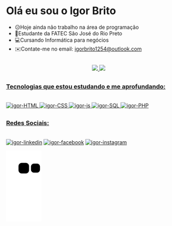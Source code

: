 # Olá eu sou o Igor Brito 

- 😥Hoje ainda não trabalho na área de programação 
- 🏫Estudante da FATEC São José do Rio Preto
- 💻Cursando Informática para negócios
- ✉️Contate-me no email: igorbrito1254@outlook.com

##

<div align="center">
  <a href="https://github.com/IgorBrito12k">
  <img height="150em" src="https://github-readme-stats.vercel.app/api?username=IgorBrito12k&show_icons=true&theme=dracula&include_all_commits=true&count_private=true"/>
  <img height="150em" src="https://github-readme-stats.vercel.app/api/top-langs/?username=IgorBrito12k&layout=compact&langs_count=7&theme=dracula"/>
</div>

##
### Tecnologias que estou estudando e me aprofundando:
<div style="display: inline_block"><br>
    <img src="https://img.shields.io/badge/HTML5-E34F26?style=for-the-badge&logo=html5&logoColor=white" alt="igor-HTML">
    <img src="https://img.shields.io/badge/CSS3-1572B6?style=for-the-badge&logo=css3&logoColor=white" alt="igor-CSS">
    <img src="https://img.shields.io/badge/JavaScript-F7DF1E?style=for-the-badge&logo=javascript&logoColor=black" alt="igor-js">
    <img src="https://img.shields.io/badge/Microsoft_SQL_Server-CC2927?style=for-the-badge&logo=microsoft-sql-server&logoColor=white" alt="igor-SQL">
    <img src="https://img.shields.io/badge/PHP-777BB4?style=for-the-badge&logo=php&logoColor=white" alt="igor-PHP">
</div>

##
### Redes Sociais:
<div style="display: inline_block"><br>
    <a href="https://www.linkedin.com/in/igor-brito-101baa1a6/">
    <img src="https://img.shields.io/badge/LinkedIn-0077B5?style=for-the-badge&logo=linkedin&logoColor=white" alt="igor-linkedin"></a>
    <a href="https://www.facebook.com/igor.brito.902/">
    <img src="https://img.shields.io/badge/Facebook-1877F2?style=for-the-badge&logo=facebook&logoColor=white" alt="igor-facebook"></a>
    <a href="https://www.instagram.com/igor.brits/">
    <img src="https://img.shields.io/badge/Instagram-E4405F?style=for-the-badge&logo=instagram&logoColor=white" alt="igor-instagram"></a>
</div>

![Snake animation](https://github.com/rafaballerini/rafaballerini/blob/output/github-contribution-grid-snake.svg)
